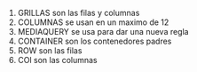 1. GRILLAS
   son las filas y columnas
2. COLUMNAS
    se usan en un maximo de 12
3. MEDIAQUERY
    se usa para dar una nueva regla
4. CONTAINER
    son los contenedores padres
5. ROW
    son las filas
6. COl
    son las columnas